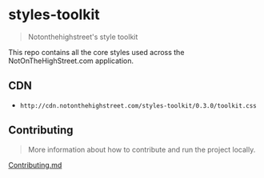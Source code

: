 # styles-toolkit

 > Notonthehighstreet's style toolkit

This repo contains all the core styles used across the NotOnTheHighStreet.com application.

## CDN

 * `http://cdn.notonthehighstreet.com/styles-toolkit/0.3.0/toolkit.css`

## Contributing 

 > More information about how to contribute and run the project locally.

[Contributing.md](CONTRIBUTING.md)
